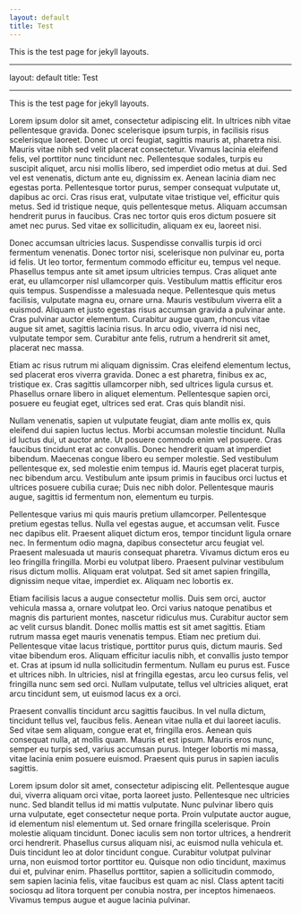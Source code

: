 ```yaml
---
layout: default
title: Test
---
```


This is the test page for jekyll layouts.

---

layout: default
title: Test

---

This is the test page for jekyll layouts.

Lorem ipsum dolor sit amet, consectetur adipiscing elit. In ultrices nibh vitae pellentesque gravida. Donec scelerisque ipsum turpis, in facilisis risus scelerisque laoreet. Donec ut orci feugiat, sagittis mauris at, pharetra nisi. Mauris vitae nibh sed velit placerat consectetur. Vivamus lacinia eleifend felis, vel porttitor nunc tincidunt nec. Pellentesque sodales, turpis eu suscipit aliquet, arcu nisi mollis libero, sed imperdiet odio metus at dui. Sed vel est venenatis, dictum ante eu, dignissim ex. Aenean lacinia diam nec egestas porta. Pellentesque tortor purus, semper consequat vulputate ut, dapibus ac orci. Cras risus erat, vulputate vitae tristique vel, efficitur quis metus. Sed id tristique neque, quis pellentesque metus. Aliquam accumsan hendrerit purus in faucibus. Cras nec tortor quis eros dictum posuere sit amet nec purus. Sed vitae ex sollicitudin, aliquam ex eu, laoreet nisi.

Donec accumsan ultricies lacus. Suspendisse convallis turpis id orci fermentum venenatis. Donec tortor nisi, scelerisque non pulvinar eu, porta id felis. Ut leo tortor, fermentum commodo efficitur eu, tempus vel neque. Phasellus tempus ante sit amet ipsum ultricies tempus. Cras aliquet ante erat, eu ullamcorper nisl ullamcorper quis. Vestibulum mattis efficitur eros quis tempus. Suspendisse a malesuada neque. Pellentesque quis metus facilisis, vulputate magna eu, ornare urna. Mauris vestibulum viverra elit a euismod. Aliquam et justo egestas risus accumsan gravida a pulvinar ante. Cras pulvinar auctor elementum. Curabitur augue quam, rhoncus vitae augue sit amet, sagittis lacinia risus. In arcu odio, viverra id nisi nec, vulputate tempor sem. Curabitur ante felis, rutrum a hendrerit sit amet, placerat nec massa.

Etiam ac risus rutrum mi aliquam dignissim. Cras eleifend elementum lectus, sed placerat eros viverra gravida. Donec a est pharetra, finibus ex ac, tristique ex. Cras sagittis ullamcorper nibh, sed ultrices ligula cursus et. Phasellus ornare libero in aliquet elementum. Pellentesque sapien orci, posuere eu feugiat eget, ultrices sed erat. Cras quis blandit nisi.

Nullam venenatis, sapien ut vulputate feugiat, diam ante mollis ex, quis eleifend dui sapien luctus lectus. Morbi accumsan molestie tincidunt. Nulla id luctus dui, ut auctor ante. Ut posuere commodo enim vel posuere. Cras faucibus tincidunt erat ac convallis. Donec hendrerit quam at imperdiet bibendum. Maecenas congue libero eu semper molestie. Sed vestibulum pellentesque ex, sed molestie enim tempus id. Mauris eget placerat turpis, nec bibendum arcu. Vestibulum ante ipsum primis in faucibus orci luctus et ultrices posuere cubilia curae; Duis nec nibh dolor. Pellentesque mauris augue, sagittis id fermentum non, elementum eu turpis.

Pellentesque varius mi quis mauris pretium ullamcorper. Pellentesque pretium egestas tellus. Nulla vel egestas augue, et accumsan velit. Fusce nec dapibus elit. Praesent aliquet dictum eros, tempor tincidunt ligula ornare nec. In fermentum odio magna, dapibus consectetur arcu feugiat vel. Praesent malesuada ut mauris consequat pharetra. Vivamus dictum eros eu leo fringilla fringilla. Morbi eu volutpat libero. Praesent pulvinar vestibulum risus dictum mollis. Aliquam erat volutpat. Sed sit amet sapien fringilla, dignissim neque vitae, imperdiet ex. Aliquam nec lobortis ex.

Etiam facilisis lacus a augue consectetur mollis. Duis sem orci, auctor vehicula massa a, ornare volutpat leo. Orci varius natoque penatibus et magnis dis parturient montes, nascetur ridiculus mus. Curabitur auctor sem ac velit cursus blandit. Donec mollis mattis est sit amet sagittis. Etiam rutrum massa eget mauris venenatis tempus. Etiam nec pretium dui. Pellentesque vitae lacus tristique, porttitor purus quis, dictum mauris. Sed vitae bibendum eros. Aliquam efficitur iaculis nibh, et convallis justo tempor et. Cras at ipsum id nulla sollicitudin fermentum. Nullam eu purus est. Fusce et ultrices nibh. In ultricies, nisl at fringilla egestas, arcu leo cursus felis, vel fringilla nunc sem sed orci. Nullam vulputate, tellus vel ultricies aliquet, erat arcu tincidunt sem, ut euismod lacus ex a orci.

Praesent convallis tincidunt arcu sagittis faucibus. In vel nulla dictum, tincidunt tellus vel, faucibus felis. Aenean vitae nulla et dui laoreet iaculis. Sed vitae sem aliquam, congue erat et, fringilla eros. Aenean quis consequat nulla, at mollis quam. Mauris et est ipsum. Mauris eros nunc, semper eu turpis sed, varius accumsan purus. Integer lobortis mi massa, vitae lacinia enim posuere euismod. Praesent quis purus in sapien iaculis sagittis.

Lorem ipsum dolor sit amet, consectetur adipiscing elit. Pellentesque augue dui, viverra aliquam orci vitae, porta laoreet justo. Pellentesque nec ultricies nunc. Sed blandit tellus id mi mattis vulputate. Nunc pulvinar libero quis urna vulputate, eget consectetur neque porta. Proin vulputate auctor augue, id elementum nisl elementum ut. Sed ornare fringilla scelerisque. Proin molestie aliquam tincidunt. Donec iaculis sem non tortor ultrices, a hendrerit orci hendrerit. Phasellus cursus aliquam nisi, ac euismod nulla vehicula et. Duis tincidunt leo at dolor tincidunt congue. Curabitur volutpat pulvinar urna, non euismod tortor porttitor eu. Quisque non odio tincidunt, maximus dui et, pulvinar enim. Phasellus porttitor, sapien a sollicitudin commodo, sem sapien lacinia felis, vitae faucibus est quam ac nisl. Class aptent taciti sociosqu ad litora torquent per conubia nostra, per inceptos himenaeos. Vivamus tempus augue et augue lacinia pulvinar.
